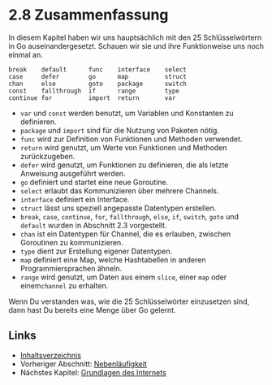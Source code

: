 # 2.8 Zusammenfassung

In diesem Kapitel haben wir uns hauptsächlich mit den 25 Schlüsselwörtern in Go auseinandergesetzt. Schauen wir sie und ihre Funktionweise uns noch einmal an.

    break    default      func    interface    select
    case     defer        go      map          struct
    chan     else         goto    package      switch
    const    fallthrough  if      range        type
    continue for          import  return       var
    
- `var` und `const` werden benutzt, um Variablen und Konstanten zu definieren.
- `package` und `import` sind für die Nutzung von Paketen nötig.
- `func` wird zur Definition von Funktionen und Methoden verwendet.
- `return` wird genutzt, um Werte von Funktionen und Methoden zurückzugeben.
- `defer` wird genutzt, um Funktionen zu definieren, die als letzte Anweisung ausgeführt werden.
- `go` definiert und startet eine neue Goroutine.
- `select` erlaubt das Kommunizieren über mehrere Channels.
- `interface` definiert ein Interface.
- `struct` lässt uns speziell angepasste Datentypen erstellen.
- `break`, `case`, `continue`, `for`, `fallthrough`, `else`, `if`, `switch`, `goto` und `default` wurden in Abschnitt 2.3 vorgestellt.
- `chan` ist ein Datentypen für Channel, die es erlauben, zwischen Goroutinen zu kommunizieren.
- `type` dient zur Erstellung eigener Datentypen.
- `map` definiert eine Map, welche Hashtabellen in anderen Programmiersprachen ähneln.
- `range` wird genutzt, um Daten aus einem `slice`, einer `map` oder einem`channel` zu erhalten.

Wenn Du verstanden was, wie die 25 Schlüsselwörter einzusetzen sind, dann hast Du bereits eine Menge über Go gelernt.

## Links

- [Inhaltsverzeichnis](preface.md)
- Vorheriger Abschnitt: [Nebenläufigkeit](02.7.md)
- Nächstes Kapitel: [Grundlagen des Internets](03.0.md)